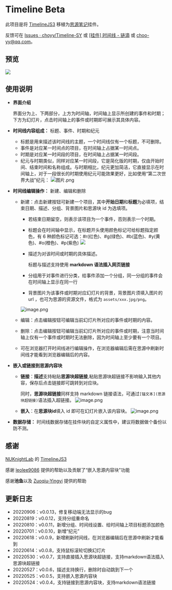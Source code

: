 # Timeline Beta

此项目是将 [TimelineJS3](https://github.com/NUKnightLab/TimelineJS3) 移植为[思源笔记](https://github.com/siyuan-note/siyuan)挂件。

反馈可在 [Issues · choyy/Timeline-SY](https://github.com/choyy/Timeline-SY/issues) 或 [[挂件] 时间线 - 链滴](https://ld246.com/article/1653294035002/comment/1662474726531#comments) 或 choo-yy@qq.com。

## 预览

![](https://b3logfile.com/file/2022/06/preview-b9ad35d5.png?imageView2/2/interlace/1/format/webp)

## 使用说明

* **界面介绍**

  界面分为上、下两部分，上方为时间轴，时间轴上显示所创建的事件和时期；下方为幻灯片，点击时间轴上的事件或时期即可展示其具体内容。
* **时间线内容组成：** 标题、事件、时期和纪元

  * 标题是用来描述该时间线的主题，一个时间线仅有一个标题，不可删除。
  * 事件是对应某一时间点的项目，在时间轴上占据某一时间点。
  * 时期是对应某一时间段的项目，在时间轴上占据某一时间段。
  * 纪元与时期类似，同样对应某一时间段，它是简化版的时期，仅由开始时间、结束时间和名称组成。与时期相比，纪元更加简洁，它直接显示在时间轴上，对于一段很长的时期使用纪元可能效果更好，比如使用“第二次世界大战”纪元：
    ![图片.png](https://b3logfile.com/file/2022/08/图片-f920b38a.png)
* **时间线编辑操作：** 新建、编辑和删除

  * 新建：点击新建按钮可新建一个项目，其中**开始日期**和**标题**为必填项，结束日期、描述、分组、背景图片和思源块 id 为选填项。
    * 若结束日期留空，则表示该项目为一个事件，否则表示一个时期。
    * 标题会在时间轴中显示，在标题开头使用颜色标记可给标题指定颜色，有 6 种颜色标记可选：#r(红色)、#g(绿色)、#b(蓝色)、#y(黄色)、#o(橙色)、#p(紫色)
    ![](https://b3logfile.com/file/2022/08/图片-b5893a04.png)
    * 描述为对该时间或时期的具体描述。

      标题与描述支持使用 **markdown 语法插入网页链接**
    * 分组用于对事件进行分类，给事件添加一个分组，同一分组的事件会在时间轴上显示在同一行
    * 背景图片为该事件或时期对应幻灯片的背景，背景图片须填入图片的 url ，也可为思源的资源文件，格式为 `assets/xxx.jpg/png`。

    ![image.png](https://b3logfile.com/file/2022/08/图片-1b035ec3.png)
  * 编辑：点击编辑按钮可编辑当前幻灯片所对应的事件或时期的内容。
  * 删除：点击编辑按钮可编辑当前幻灯片所对应的事件或时期，注意当时间轴上仅有一个事件或时期时无法删除，因为时间轴上至少要有一个项目。
  * 可在浏览器打开时间线进行编辑操作，在浏览器编辑后需在思源中刷新时间线才能看到浏览器编辑后的内容。

* **嵌入或链接到思源内容块**

  * **链接**：**描述**支持粘贴**思源块超链接**,粘贴思源块超链接不影响输入其他内容，保存后点击链接即可跳转到对应块。
    
    同时，**思源块超链接**同样支持 markdown 链接语法，可通过`[锚文本](思源块超链接)`语法插入超链接。
    ![image.png](https://b3logfile.com/file/2022/06/%E5%9B%BE%E7%89%87-f36db112.png?imageView2/2/interlace/1/format/webp)

  * **嵌入**：在**思源块id**填入 id 即可在幻灯片嵌入该内容块。
    ![image.png](https://b3logfile.com/file/2022/06/embedblock-14d6ed31.png?imageView2/2/interlace/1/format/webp)

* **数据存储：** 时间线数据存储在挂件块的自定义属性中，建议将数据做个备份以防不测。

## 感谢

[NUKnightLab](https://github.com/NUKnightLab) 的 [TimelineJS3](https://github.com/NUKnightLab/TimelineJS3)

感谢 [leolee9086](https://github.com/leolee9086) 提供的帮助以及贡献了“嵌入思源内容块"功能

感谢**池鱼**以及 [Zuoqiu-Yingyi](https://github.com/Zuoqiu-Yingyi) 提供的帮助

## 更新日志

- 20220906：v0.0.13，修复移动端无法显示的bug
- 20220819：v0.0.12，支持分组重命名
- 20220810：v0.0.11，新增分组、时间线设置、给时间轴上项目标题添加颜色
- 20220701：v0.0.10，新增“纪元”
- 20220618：v0.0.9，新增刷新时间线，在浏览器编辑后在思源中刷新才能看到
- 20220614：v0.0.8，支持鼠标滚轮切换幻灯片
- 20220530：v0.0.7，支持直接插入思源块超链接，支持markdown语法插入思源块超链接
- 20220527：v0.0.6，描述支持换行，删除时自动跳到下一个
- 20220525：v0.0.5，支持嵌入思源内容块
- 20220524：v0.0.4，支持链接到思源内容块，支持markdown语法链接